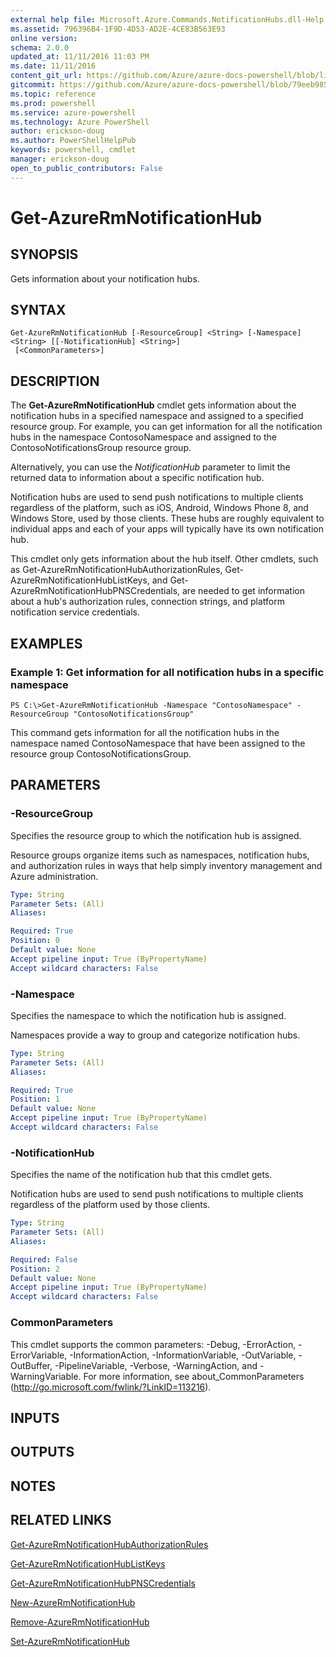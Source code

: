 ```yaml
---
external help file: Microsoft.Azure.Commands.NotificationHubs.dll-Help.xml
ms.assetid: 796396B4-1F9D-4D53-AD2E-4CE83B563E93
online version: 
schema: 2.0.0
updated_at: 11/11/2016 11:03 PM
ms.date: 11/11/2016
content_git_url: https://github.com/Azure/azure-docs-powershell/blob/live/azureps-cmdlets-docs/ResourceManager/AzureRM.NotificationHubs/v2.3.0/Get-AzureRmNotificationHub.md
gitcommit: https://github.com/Azure/azure-docs-powershell/blob/79eeb985ea480979357fb4695832a0c3d29a48bf/azureps-cmdlets-docs/ResourceManager/AzureRM.NotificationHubs/v2.3.0/Get-AzureRmNotificationHub.md
ms.topic: reference
ms.prod: powershell
ms.service: azure-powershell
ms.technology: Azure PowerShell
author: erickson-doug
ms.author: PowerShellHelpPub
keywords: powershell, cmdlet
manager: erickson-doug
open_to_public_contributors: False
---
```


# Get-AzureRmNotificationHub

## SYNOPSIS
Gets information about your notification hubs.

## SYNTAX

```
Get-AzureRmNotificationHub [-ResourceGroup] <String> [-Namespace] <String> [[-NotificationHub] <String>]
 [<CommonParameters>]
```

## DESCRIPTION
The **Get-AzureRmNotificationHub** cmdlet gets information about the notification hubs in a specified namespace and assigned to a specified resource group.
For example, you can get information for all the notification hubs in the namespace ContosoNamespace and assigned to the ContosoNotificationsGroup resource group.

Alternatively, you can use the *NotificationHub* parameter to limit the returned data to information about a specific notification hub.

Notification hubs are used to send push notifications to multiple clients regardless of the platform, such as iOS, Android, Windows Phone 8, and Windows Store, used by those clients.
These hubs are roughly equivalent to individual apps and each of your apps will typically have its own notification hub.

This cmdlet only gets information about the hub itself.
Other cmdlets, such as Get-AzureRmNotificationHubAuthorizationRules, Get-AzureRmNotificationHubListKeys, and Get-AzureRmNotificationHubPNSCredentials, are needed to get information about a hub's authorization rules, connection strings, and platform notification service credentials.

## EXAMPLES

### Example 1: Get information for all notification hubs in a specific namespace
```
PS C:\>Get-AzureRmNotificationHub -Namespace "ContosoNamespace" -ResourceGroup "ContosoNotificationsGroup"
```

This command gets information for all the notification hubs in the namespace named ContosoNamespace that have been assigned to the resource group ContosoNotificationsGroup.

## PARAMETERS

### -ResourceGroup
Specifies the resource group to which the notification hub is assigned.

Resource groups organize items such as namespaces, notification hubs, and authorization rules in ways that help simply inventory management and Azure administration.

```yaml
Type: String
Parameter Sets: (All)
Aliases: 

Required: True
Position: 0
Default value: None
Accept pipeline input: True (ByPropertyName)
Accept wildcard characters: False
```

### -Namespace
Specifies the namespace to which the notification hub is assigned.

Namespaces provide a way to group and categorize notification hubs.

```yaml
Type: String
Parameter Sets: (All)
Aliases: 

Required: True
Position: 1
Default value: None
Accept pipeline input: True (ByPropertyName)
Accept wildcard characters: False
```

### -NotificationHub
Specifies the name of the notification hub that this cmdlet gets.

Notification hubs are used to send push notifications to multiple clients regardless of the platform used by those clients.

```yaml
Type: String
Parameter Sets: (All)
Aliases: 

Required: False
Position: 2
Default value: None
Accept pipeline input: True (ByPropertyName)
Accept wildcard characters: False
```

### CommonParameters
This cmdlet supports the common parameters: -Debug, -ErrorAction, -ErrorVariable, -InformationAction, -InformationVariable, -OutVariable, -OutBuffer, -PipelineVariable, -Verbose, -WarningAction, and -WarningVariable. For more information, see about_CommonParameters (http://go.microsoft.com/fwlink/?LinkID=113216).

## INPUTS

## OUTPUTS

## NOTES

## RELATED LINKS

[Get-AzureRmNotificationHubAuthorizationRules](xref:ResourceManager/AzureRM.NotificationHubs/v2.3.0/Get-AzureRmNotificationHubAuthorizationRules.md)

[Get-AzureRmNotificationHubListKeys](xref:ResourceManager/AzureRM.NotificationHubs/v2.3.0/Get-AzureRmNotificationHubListKeys.md)

[Get-AzureRmNotificationHubPNSCredentials](xref:ResourceManager/AzureRM.NotificationHubs/v2.3.0/Get-AzureRmNotificationHubPNSCredentials.md)

[New-AzureRmNotificationHub](xref:ResourceManager/AzureRM.NotificationHubs/v2.3.0/New-AzureRmNotificationHub.md)

[Remove-AzureRmNotificationHub](xref:ResourceManager/AzureRM.NotificationHubs/v2.3.0/Remove-AzureRmNotificationHub.md)

[Set-AzureRmNotificationHub](xref:ResourceManager/AzureRM.NotificationHubs/v2.3.0/Set-AzureRmNotificationHub.md)


